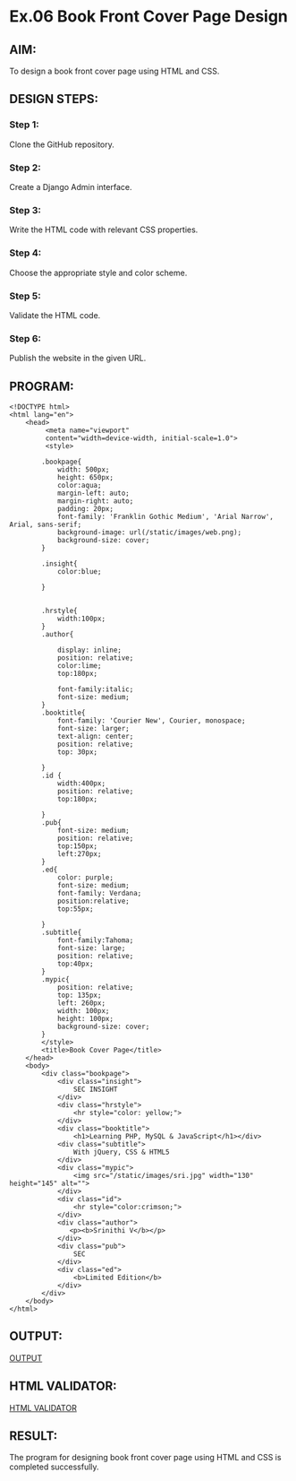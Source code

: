 # Ex.06 Book Front Cover Page Design
## AIM:
To design a book front cover page using HTML and CSS.

## DESIGN STEPS:

### Step 1:
Clone the GitHub repository.

### Step 2:
Create a Django Admin interface.

### Step 3:
Write the HTML code with relevant CSS properties.

### Step 4:
Choose the appropriate style and color scheme.

### Step 5:
Validate the HTML code.

### Step 6:
Publish the website in the given URL.

## PROGRAM:
```
<!DOCTYPE html>
<html lang="en">
    <head>
         <meta name="viewport" 
         content="width=device-width, initial-scale=1.0">
         <style>

        .bookpage{
            width: 500px;
            height: 650px;
            color:aqua;
            margin-left: auto;
            margin-right: auto;
            padding: 20px;
            font-family: 'Franklin Gothic Medium', 'Arial Narrow', Arial, sans-serif;
            background-image: url(/static/images/web.png);
            background-size: cover;
        }    

        .insight{
            color:blue;

        }

        
        .hrstyle{
            width:100px;
        }
        .author{
        
            display: inline;
            position: relative;
            color:lime;
            top:180px;
            
            font-family:italic;
            font-size: medium;
        }
        .booktitle{
            font-family: 'Courier New', Courier, monospace;
            font-size: larger;
            text-align: center;
            position: relative;
            top: 30px;
        
        }
        .id {
            width:400px;
            position: relative;
            top:180px;
            
        }
        .pub{
            font-size: medium;
            position: relative;
            top:150px;
            left:270px;
        }
        .ed{
            color: purple;
            font-size: medium;
            font-family: Verdana;
            position:relative;
            top:55px;

        }
        .subtitle{
            font-family:Tahoma;
            font-size: large;
            position: relative;
            top:40px;
        }
        .mypic{
            position: relative;
            top: 135px;
            left: 260px;
            width: 100px;
            height: 100px;
            background-size: cover;
        }
        </style>
        <title>Book Cover Page</title>
    </head>
    <body>
        <div class="bookpage">
            <div class="insight">
                SEC INSIGHT
            </div>
            <div class="hrstyle">
                <hr style="color: yellow;">
            </div>
            <div class="booktitle">
                <h1>Learning PHP, MySQL & JavaScript</h1></div>
            <div class="subtitle">
                With jQuery, CSS & HTML5
            </div>
            <div class="mypic">
                <img src="/static/images/sri.jpg" width="130" height="145" alt="">
            </div>
            <div class="id">
                <hr style="color:crimson;">
            </div>
            <div class="author">
               <p><b>Srinithi V</b></p>
            </div>
            <div class="pub">
                SEC
            </div>
            <div class="ed">
                <b>Limited Edition</b>
            </div>
        </div>
    </body>
</html>
```

## OUTPUT:

[OUTPUT](./out6.png)

## HTML VALIDATOR:

[HTML VALIDATOR](./valid6.png)

## RESULT:
The program for designing book front cover page using HTML and CSS is completed successfully.
